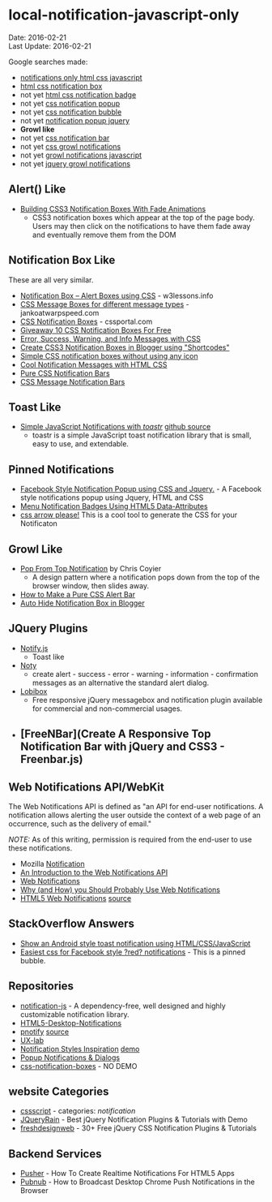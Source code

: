 # local-notification-javascript-only #
Date: 2016-02-21 <br>
Last Update: 2016-02-21

Google searches made:
- [notifications only html css javascript](https://www.google.com/search?q=notifications+only+html+css+javascript)
- [html css notification box](https://www.google.com/search?q=html+css+notification+box)
- not yet [html css notification badge](https://www.google.com/search?q=html+css+notification+badge)
- not yet [css notification popup](https://www.google.com/search?q=css+notification+popup)
- not yet [css notification bubble](https://www.google.com/search?q=css+notification+bubble)
- not yet [notification popup jquery](https://www.google.com/search?q=notification+popup+jquery)
- **Growl like**
- not yet [css notification bar](https://www.google.com/search?q=css+notification+bar)
- not yet [css growl notifications](https://www.google.com/search?q=css+growl+notifications)
- not yet [growl notifications javascript](https://www.google.com/search?q=growl+notifications+javascript)
- not yet [jquery growl notifications](https://www.google.com/search?q=jquery+growl+notifications)

## Alert() Like ##
- [Building CSS3 Notification Boxes With Fade Animations](http://designshack.net/articles/css/build-css3-notifications-with-fade-animations/)
    - CSS3 notification boxes which appear at the top of the page body. Users may then click on the notifications to have them fade away and eventually remove them from the DOM

## Notification Box Like ##
These are all very similar.

- [Notification Box &ndash; Alert Boxes using CSS](http://w3lessons.info/2013/01/11/notification-box-alert-boxes-using-css/) - w3lessons.info
- [CSS Message Boxes for different message types](http://www.jankoatwarpspeed.com/css-message-boxes-for-different-message-types/) - jankoatwarpspeed.com
- [CSS Notification Boxes](http://www.cssportal.com/blog/css-notification-boxes/) - cssportal.com
- [Giveaway 10 CSS Notification Boxes For Free](http://www.paulund.co.uk/giveaway-10-css-notification-boxes-for-free)
- [Error, Success, Warning, and Info Messages with CSS](http://isabelcastillo.com/error-info-messages-css)
- [Create CSS3 Notification Boxes in Blogger using "Shortcodes" ](http://www.mybloggertricks.com/2015/04/message-box-shortcodes-for-blogger.html)
- [Simple CSS notification boxes without using any icon](http://aviaryan.in/blog/css-notification-bubble-box.html)
- [Cool Notification Messages with HTML CSS](http://www.anirbanadak.com/cool-notification-messages-html-css)
- [Pure CSS Notification Bars](http://webdesignerhut.com/pure-css-notification-bars/)
- [CSS Message Notification Bars](http://timtrott.co.uk/css-message-notification-bars/)

## Toast Like ##
- [Simple JavaScript Notifications with *toastr*](http://johnpapa.net/toastr100beta/) [github source](https://github.com/CodeSeven/toastr)
    - toastr is a simple JavaScript toast notification library that is small, easy to use, and extendable.

## Pinned Notifications ##
- [Facebook Style Notification Popup using CSS and Jquery.](http://www.9lessons.info/2014/09/facebook-style-notification-popup-using.html) - A Facebook style notifications popup using Jquery, HTML and CSS
- [Menu Notification Badges Using HTML5 Data-Attributes](http://webdesign.tutsplus.com/articles/menu-notification-badges-using-html5-data-attributes--webdesign-6273)
- [css arrow please!](http://www.cssarrowplease.com/) This is a cool tool to generate the CSS for your Notificaton

## Growl Like ##
- [Pop From Top Notification](https://css-tricks.com/pop-from-top-notification/) by Chris Coyier
    - A design pattern where a notification pops down from the top of the browser window, then slides away.
- [How to Make a Pure CSS Alert Bar](http://joshnh.com/weblog/how-to-make-an-alert-bar/)
- [Auto Hide Notification Box in Blogger](http://www.stramaxon.com/2013/02/auto-hide-notification-box.html)

## JQuery Plugins ##
- [Notify.js](https://notifyjs.com/)
    - Toast like
- [Noty](http://ned.im/noty/#/about)
    - create alert - success - error - warning - information - confirmation messages as an alternative the standard alert dialog.
- [Lobibox](http://lobianijs.com/site/lobibox)
    - Free responsive jQuery messagebox and notification plugin available for commercial and non-commercial usages.
- [FreeNBar](Create A Responsive Top Notification Bar with jQuery and CSS3 - Freenbar.js)
    - 

## Web Notifications API/WebKit ##

The Web Notifications API is defined as "an API for end-user notifications. A notification allows alerting the user outside the context of a web page of an occurrence, such as the delivery of email."

*NOTE:* As of this writing, permission is required from the end-user to use these notifications.

- Mozilla [Notification](https://developer.mozilla.org/en-US/docs/Web/API/notification)
- [An Introduction to the Web Notifications API](http://www.sitepoint.com/introduction-web-notifications-api/)
- [Web Notifications](http://www.thecssninja.com/html5/web-notifications)
- [Why (and How) you Should Probably Use Web Notifications](http://www.inserthtml.com/2013/10/notification-api/)
- [HTML5 Web Notifications](http://www.girliemac.com/html5-notifications-webOS-style/) [source](https://github.com/girliemac/html5-notifications-webOS-style)

## StackOverflow Answers ##
- [Show an Android style toast notification using HTML/CSS/JavaScript](http://stackoverflow.com/questions/17723164/show-an-android-style-toast-notification-using-html-css-javascript)
- [Easiest css for Facebook style ?red? notifications](http://stackoverflow.com/a/5748155/3255670) - This is a pinned bubble.
    
## Repositories ##
- [notification-js](https://www.npmjs.com/package/notification-js) - A dependency-free, well designed and highly customizable notification library.
- [HTML5-Desktop-Notifications](https://github.com/ttsvetko/HTML5-Desktop-Notifications)
- [pnotify](https://sciactive.com/pnotify/) [source](https://sciactive.github.io/pnotify/)
- [UX-lab](http://taitems.github.io/UX-Lab/index.html)
- [Notification Styles Inspiration](http://tympanus.net/codrops/2014/07/23/notification-styles-inspiration/) [demo](http://tympanus.net/Development/NotificationStyles/other-loadingcircle.html)
- [Popup Notifications & Dialogs](http://www.dcodes.net/2/docs/popup_notifications.html#)
- [css-notification-boxes](https://github.com/paulund/css-notification-boxes) - NO DEMO

## website Categories ##
- [cssscript](http://www.cssscript.com/categories/notification/) - categories: *notification*
- [JQueryRain](http://www.jqueryrain.com/demo/jquery-notification-plugin/) - Best jQuery Notification Plugins & Tutorials with Demo
- [freshdesignweb](https://www.freshdesignweb.com/jquery-css-notification/) - 30+ Free jQuery CSS Notification Plugins & Tutorials

## Backend Services ##
- [Pusher](https://pusher.com/tutorials/realtime-notifications) - How To Create Realtime Notifications For HTML5 Apps
- [Pubnub](https://www.pubnub.com/blog/2014-10-28-how-to-broadcast-desktop-chrome-push-notifications-in-the-browser/) - How to Broadcast Desktop Chrome Push Notifications in the Browser
